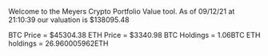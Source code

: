 Welcome to the Meyers Crypto Portfolio Value tool. 
As of 09/12/21 at 21:10:39 our valuation is $138095.48 

BTC Price = $45304.38
 ETH Price = $3340.98
BTC Holdings = 1.06BTC
 ETH holdings = 26.960005962ETH 
